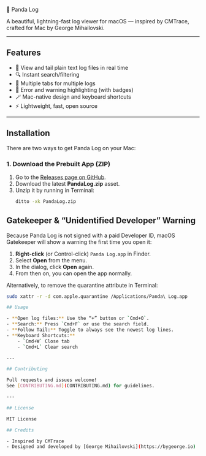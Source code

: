 🐼 Panda Log

A beautiful, lightning-fast log viewer for macOS — inspired by CMTrace, crafted for Mac by George Mihailovski.

---

## Features

- 📝 View and tail plain text log files in real time  
- 🔍 Instant search/filtering  
- 🧷 Multiple tabs for multiple logs  
- 🐞 Error and warning highlighting (with badges)  
- 🪄 Mac-native design and keyboard shortcuts  
- ⚡ Lightweight, fast, open source  

---

## Installation

There are two ways to get Panda Log on your Mac:

### 1. Download the Prebuilt App (ZIP)

1. Go to the [Releases page on GitHub](https://github.com/bygeorgeio/Panda-Log/releases).
2. Download the latest **PandaLog.zip** asset.
3. Unzip it by running in Terminal:
   ```bash
   ditto -xk PandaLog.zip

## Gatekeeper & “Unidentified Developer” Warning

Because Panda Log is not signed with a paid Developer ID, macOS Gatekeeper will show a warning the first time you open it:

1. **Right-click** (or Control-click) `Panda Log.app` in Finder.
2. Select **Open** from the menu.
3. In the dialog, click **Open** again.
4. From then on, you can open the app normally.

Alternatively, to remove the quarantine attribute in Terminal:
```sh
sudo xattr -r -d com.apple.quarantine /Applications/Panda\ Log.app

## Usage

- **Open log files:** Use the “+” button or `Cmd+O`.
- **Search:** Press `Cmd+F` or use the search field.
- **Follow Tail:** Toggle to always see the newest log lines.
- **Keyboard Shortcuts:**
    - `Cmd+W` Close tab
    - `Cmd+L` Clear search

---

## Contributing

Pull requests and issues welcome!  
See [CONTRIBUTING.md](CONTRIBUTING.md) for guidelines.

---

## License

MIT License

## Credits

- Inspired by CMTrace
- Designed and developed by [George Mihailovski](https://bygeorge.io)

